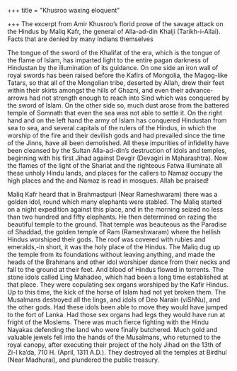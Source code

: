 +++
title = "Khusroo waxing eloquent"

+++
The excerpt from Amir Khusroo’s florid prose of the savage attack on the
Hindus by Maliq Kafr, the general of Alla-ad-din Khalji
(Tarikh-i-Allai). Facts that are denied by many Indians themselves

The tongue of the sword of the Khalifat of the era, which is the tongue
of the flame of Islam, has imparted light to the entire pagan darkness
of Hindustan by the illumination of its guidance. On one side an iron
wall of royal swords has been raised before the Kafirs of Mongolia, the
Magog-like Tatars, so that all of the Mongolian tribe, deserted by
Allah, drew their feet within their skirts amongst the hills of Ghazni,
and even their advance-arrows had not strength enough to reach into Sind
which was conquered by the sword of Islam. On the other side so, much
dust arose from the battered temple of Somnath that even the sea was not
able to settle it. On the right hand and on the left hand the army of
Islam has conquered Hindustan from sea to sea, and several capitals of
the rulers of the Hindus, in which the worship of the fire and their
devilish gods and had prevailed since the time of the Jinns, have all
been demolished. All these impurities of infidelity have been cleansed
by the Sultan Alla-ad-din’s destruction of idols and temples, beginning
with his first Jihad against Devgir (Devagiri in Maharashtra). Now the
flames of the light of the Shariat and the righteous Fatwa illuminate
all these unholy Hindu lands, and places for the callers to Namaz occupy
the high places and the and Namaz is read in mosques. Allah be praised\!

Maliq Kafr heard that in Brahmastpuri (Near Rameshwaram) there was a
golden idol, round which many elephants were stabled. The Maliq started
on a night expedition against this place, and in the morning seized no
less than two hundred and fifty elephants. He then determined on razing
the beautiful temple to the ground. That temple was beauteous as the
Paradise of Shaddad, the golden temple of Ram (Rameshwaram) where the
hellish Hindus worshiped their gods. The roof was covered with rubies
and emeralds,-in short, it was the holy place of the Hindus. The Maliq
dug up the temple from its foundations without leaving anything, and
made the heads of the Brahmans and other idol worshiper dance from their
necks and fall to the ground at their feet. And blood of Hindus flowed
in torrents. The stone idols called Ling Mahadeo, which had been a long
time established at that place. They were copulating sex organs
worshiped by the Kafir Hindus. Up to this time, the kick of the horse of
Islam had not yet broken them. The Musalmans destroyed all the lings,
and idols of Deo Narain (viShNu), and the other gods. Had these idols
been able to move they would have jumped to the fort of Lanka. Had those
sex organs had legs they would have run at fright of the Moslems. There
was much fierce fighting with the Hindu Nayakas defending the land who
were finally butchered. Much gold and valuable jewels fell into the
hands of the Musalmans, who returned to the royal canopy, after
executing their project of the holy Jihad on the 13th of Zi-l ka’da, 710
H. (April, 1311 A.D.). They destroyed all the temples at Birdhul (Near
Madhurai), and plundered the public treasury.

